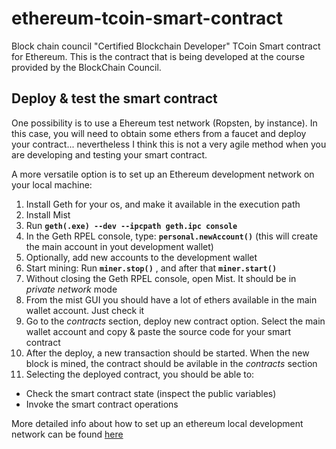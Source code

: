 # ethereum-tcoin-smart-contract
Block chain council "Certified Blockchain Developer" TCoin Smart contract for Ethereum. This is the contract that is being developed at the course provided by the BlockChain Council.

## Deploy & test the smart contract

One possibility is to use a Ehereum test network (Ropsten, by instance). In this case, you will need to obtain some ethers from a faucet and deploy your contract... nevertheless I think this is not a very agile method when you are developing and testing your smart contract.

A more versatile option is to set up an Ethereum development network on your local machine:

1. Install Geth for your os, and make it available in the execution path
2. Install Mist
3. Run **`geth(.exe) --dev --ipcpath geth.ipc console`**
4. In the Geth RPEL console, type: **`personal.newAccount()`** (this will create the main account in yout development wallet)
5. Optionally, add new accounts to the development wallet
6. Start mining: Run **`miner.stop()`** , and after that  **`miner.start()`**
7. Without closing the Geth RPEL console, open Mist. It should be in *private network* mode
8. From the mist GUI you should have a lot of ethers available in the main wallet account. Just check it
9. Go to the *contracts* section, deploy new contract option. Select the main wallet account and copy & paste the source code for your smart contract
10. After the deploy, a new transaction should be started. When the new block is mined, the contract should be avilable in the *contracts* section
11. Selecting the deployed contract, you should be able to:
* Check the smart contract state (inspect the public variables)
* Invoke the smart contract operations

More detailed info about how to set up an ethereum local development network can be found [here](URL "https://gist.github.com/evertonfraga/9d65a9f3ea399ac138b3e40641accf23") 
